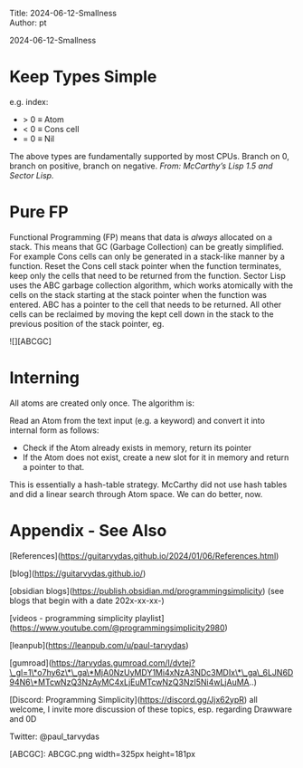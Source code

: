 Title: 2024-06-12-Smallness  
Author: pt

2024-06-12-Smallness

# Keep Types Simple

e.g. index:

* \> 0 ≡ Atom
* \< 0 ≡ Cons cell
* = 0 ≡ Nil

The above types are fundamentally supported by most CPUs. Branch on 0, branch on positive, branch on negative. *From: McCarthy’s Lisp 1.5 and Sector Lisp.*

# Pure FP

Functional Programming (FP) means that data is *always* allocated on a stack. This means that GC (Garbage Collection) can be greatly simplified.  For example Cons cells can only be generated in a stack-like manner by a function. Reset the Cons cell stack pointer when the function terminates, keep only the cells that need to be returned from the function. Sector Lisp uses the ABC garbage collection algorithm, which works atomically with the cells on the stack starting at the stack pointer when the function was entered. ABC has a pointer to the cell that needs to be returned. All other cells can be reclaimed by moving the kept cell down in the stack to the previous position of the stack pointer, eg.

![][ABCGC]

# Interning

All atoms are created only once. The algorithm is:

Read an Atom from the text input (e.g. a keyword) and convert it into internal form as follows:

* Check if the Atom already exists in memory, return its pointer
* If the Atom does not exist, create a new slot for it in memory and return a pointer to that.

This is essentially a hash-table strategy. McCarthy did not use hash tables and did a linear search through Atom space. We can do better, now.

# Appendix - See Also

\[References\](https://guitarvydas.github.io/2024/01/06/References.html)

\[blog\](https://guitarvydas.github.io/)

\[obsidian blogs\](https://publish.obsidian.md/programmingsimplicity) (see blogs that begin with a date 202x-xx-xx-)

\[videos - programming simplicity playlist\](https://www.youtube.com/@programmingsimplicity2980)

\[leanpub\](https://leanpub.com/u/paul-tarvydas)

\[gumroad\](https://tarvydas.gumroad.com/l/dvtej?\_gl=1\*o7hy6z\*\_ga\*MjA0NzUyMDY1Mi4xNzA3NDc3MDIx\*\_ga\_6LJN6D94N6\*MTcwNzQ3NzAyMC4xLjEuMTcwNzQ3NzI5Ni4wLjAuMA..)

\[Discord: Programming Simplicity\](https://discord.gg/Jjx62ypR) all welcome, I invite more discussion of these topics, esp. regarding Drawware and 0D

Twitter: @paul\_tarvydas

<script src="https://utteranc.es/client.js" 

repo="guitarvydas/guitarvydas.github.io" 

issue-term="pathname" 

theme="github-light" 

crossorigin="anonymous" 

async> 

</script> 


[ABCGC]: ABCGC.png width=325px height=181px
